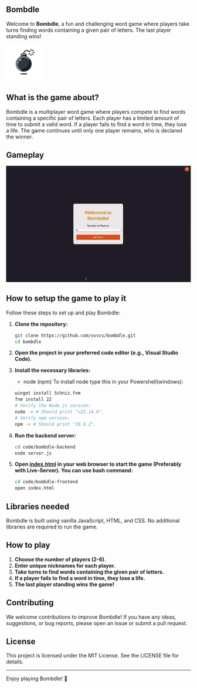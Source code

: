 ## Bombdle
Welcome to **Bombdle**, a fun and challenging word game where players take turns finding words containing a given pair of letters. The last player standing wins!

![Bombdle Logo](logo.png)

## What is the game about?

Bombdle is a multiplayer word game where players compete to find words containing a specific pair of letters. Each player has a limited amount of time to submit a valid word. If a player fails to find a word in time, they lose a life. The game continues until only one player remains, who is declared the winner.

## Gameplay

![Gameplay GIF](presentation.gif)

## How to setup the game to play it

Follow these steps to set up and play Bombdle:

1. **Clone the repository:**
    ```bash
    git clone https://github.com/xvvcs/bombdle.git
    cd bombdle
    ```

2. **Open the project in your preferred code editor (e.g., Visual Studio Code).**

3. **Install the necessary libraries:**
    - node (npm)
    To install node type this in your Powershell(windows):
    ```bash
    winget install Schniz.fnm
    fnm install 22
    # Verify the Node.js version:
    node -v # Should print "v22.14.0".
    # Verify npm version:
    npm -v # Should print "10.9.2".
    ```

4. **Run the backend server:**
    ```bash
    cd code/bombdle-backend
    node server.js
    ```

5. **Open [index.html](http://_vscodecontentref_/0) in your web browser to start the game (Preferably with Live-Server).
   You can use bash command:**
   ```bash
   cd code/bombdle-frontend
   open index.html
   ```

## Libraries needed

Bombdle is built using vanilla JavaScript, HTML, and CSS. No additional libraries are required to run the game.

## How to play

1. **Choose the number of players (2-6).**
2. **Enter unique nicknames for each player.**
3. **Take turns to find words containing the given pair of letters.**
4. **If a player fails to find a word in time, they lose a life.**
5. **The last player standing wins the game!**

## Contributing

We welcome contributions to improve Bombdle! If you have any ideas, suggestions, or bug reports, please open an issue or submit a pull request.

## License

This project is licensed under the MIT License. See the LICENSE file for details.

---

Enjoy playing Bombdle! 🎉
